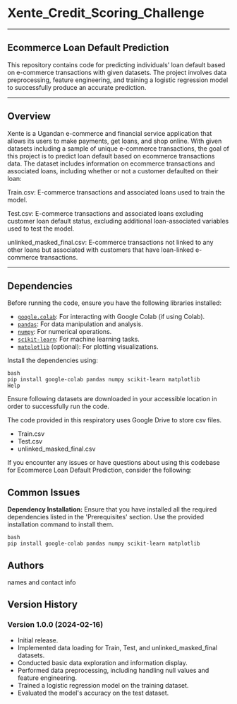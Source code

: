 # Xente_Credit_Scoring_Challenge
***
## Ecommerce Loan Default Prediction
This repository contains code for predicting individuals’ loan default based on e-commerce transactions with given datasets. The project involves data preprocessing, feature engineering, and training a logistic regression model to successfully produce an accurate prediction. 

***
## Overview
Xente is a Ugandan e-commerce and financial service application that allows its users to make payments, get loans, and shop online. With given datasets including a sample of unique e-commerce transactions, the goal of this project is to predict loan default based on ecommerce transactions data. The dataset includes information on ecommerce transactions and associated loans, including whether or not a customer defaulted on their loan: 

Train.csv: E-commerce transactions and associated loans used to train the model.


Test.csv: E-commerce transactions and associated loans excluding customer loan default status, excluding additional loan-associated variables used to test the model.


unlinked_masked_final.csv: E-commerce transactions not linked to any other loans but associated with customers that have loan-linked e-commerce transactions. 

***
## Dependencies
Before running the code, ensure you have the following libraries installed:

- [`google.colab`](https://pypi.org/project/google-colab/): For interacting with Google Colab (if using Colab).
- [`pandas`](https://pandas.pydata.org/): For data manipulation and analysis.
- [`numpy`](https://numpy.org/): For numerical operations.
- [`scikit-learn`](https://scikit-learn.org/): For machine learning tasks.
- [`matplotlib`](https://matplotlib.org/) (optional): For plotting visualizations.

Install the dependencies using:

```
bash
pip install google-colab pandas numpy scikit-learn matplotlib
Help
```
Ensure following datasets are downloaded in your accessible location in order to successfully run the code. 


The code provided in this respiratory uses Google Drive to store csv files. 
- Train.csv
- Test.csv
- unlinked_masked_final.csv

If you encounter any issues or have questions about using this codebase for Ecommerce Loan Default Prediction, consider the following:

## Common Issues

 **Dependency Installation:** Ensure that you have installed all the required dependencies listed in the 'Prerequisites' section. Use the provided installation command to install them.

```
bash
pip install google-colab pandas numpy scikit-learn matplotlib
```

## Authors
names and contact info

## Version History
### Version 1.0.0 (2024-02-16)
- Initial release.
- Implemented data loading for Train, Test, and unlinked_masked_final datasets.
- Conducted basic data exploration and information display.
- Performed data preprocessing, including handling null values and feature engineering.
- Trained a logistic regression model on the training dataset.
- Evaluated the model's accuracy on the test dataset.
